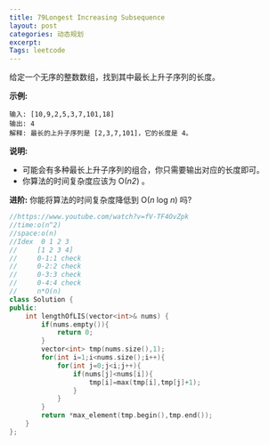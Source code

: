 ```yaml
---
title: 79Longest Increasing Subsequence
layout: post
categories: 动态规划
excerpt: 
Tags: leetcode
---
```


给定一个无序的整数数组，找到其中最长上升子序列的长度。

**示例:**

```
输入: [10,9,2,5,3,7,101,18]
输出: 4 
解释: 最长的上升子序列是 [2,3,7,101]，它的长度是 4。
```

**说明:**

- 可能会有多种最长上升子序列的组合，你只需要输出对应的长度即可。
- 你算法的时间复杂度应该为 O(*n2*) 。

**进阶:** 你能将算法的时间复杂度降低到 O(*n* log *n*) 吗?

```c++
//https://www.youtube.com/watch?v=fV-TF4OvZpk
//time:o(n^2)
//space:o(n)
//Idex 	0 1 2 3
//     [1 2 3 4]
//	   0-1:1 check
//     0-2:2 check
//     0-3:3 check
//     0-4:4 check
//	   n*O(n)
class Solution {
public:
    int lengthOfLIS(vector<int>& nums) {
        if(nums.empty()){
            return 0;
        }
        vector<int> tmp(nums.size(),1);
        for(int i=1;i<nums.size();i++){
            for(int j=0;j<i;j++){
                if(nums[j]<nums[i]){
                    tmp[i]=max(tmp[i],tmp[j]+1);
                }
            }
        }
        return *max_element(tmp.begin(),tmp.end());
    }
};
```

